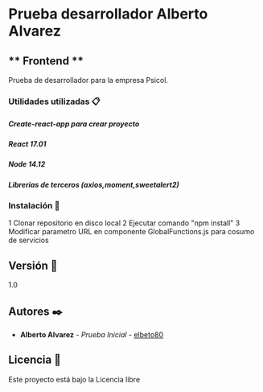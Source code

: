 # Prueba desarrollador Alberto Alvarez
## ** Frontend **

Prueba de desarrollador para la empresa Psicol.

### Utilidades utilizadas 📋

##### Create-react-app para crear proyecto
##### React 17.01
##### Node 14.12
##### Librerias de terceros (axios,moment,sweetalert2)

### Instalación 🔧
1 Clonar repositorio en disco local
2 Ejecutar comando "npm install"
3 Modificar parametro URL en componente GlobalFunctions.js para cosumo de servicios


## Versión 📌

1.0

## Autores ✒️

* **Alberto Alvarez** - *Prueba Inicial* - [elbeto80](https://github.com/elbeto80)

## Licencia 📄

Este proyecto está bajo la Licencia libre